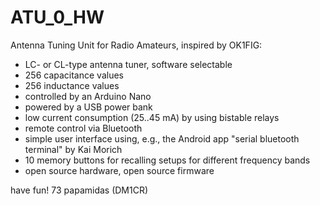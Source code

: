 # ATU_0_HW

Antenna Tuning Unit for Radio Amateurs, inspired by OK1FIG:

- LC- or CL-type antenna tuner, software selectable
- 256 capacitance values
- 256 inductance values
- controlled by an Arduino Nano
- powered by a USB power bank
- low current consumption (25..45 mA) by using bistable relays
- remote control via Bluetooth
- simple user interface using, e.g., the Android app "serial bluetooth terminal" by Kai Morich
- 10 memory buttons for recalling setups for different frequency bands
- open source hardware, open source firmware

have fun!
73
papamidas (DM1CR)
